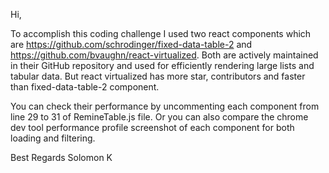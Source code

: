 Hi,

To accomplish this coding challenge I used two react components which are https://github.com/schrodinger/fixed-data-table-2 and https://github.com/bvaughn/react-virtualized. Both are actively maintained in their GitHub repository and used for efficiently rendering large lists and tabular data. But react virtualized has more star, contributors and faster than fixed-data-table-2 component.

You can check their performance by uncommenting each component from line 29 to 31 of RemineTable.js file. Or you can also compare the chrome dev tool performance profile screenshot of each component for both loading and filtering.


Best Regards
Solomon K